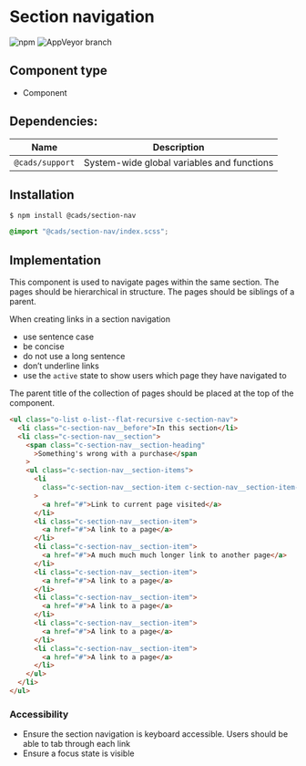 # Section navigation

![npm](https://img.shields.io/npm/v/:package.svg)
![AppVeyor branch](https://img.shields.io/appveyor/ci/:user/:repo/:branch.svg)

## Component type

- Component

## Dependencies:

| Name            | Description                                |
| --------------- | ------------------------------------------ |
| `@cads/support` | System-wide global variables and functions |

## Installation

```
$ npm install @cads/section-nav
```

```scss
@import "@cads/section-nav/index.scss";
```

## Implementation

This component is used to navigate pages within the same section. The pages should be hierarchical in structure. The pages should be siblings of a parent.

When creating links in a section navigation

- use sentence case
- be concise
- do not use a long sentence
- don’t underline links
- use the `active` state to show users which page they have navigated to

The parent title of the collection of pages should be placed at the top of the component.

<!-- prettier-ignore-start -->
```html
<ul class="o-list o-list--flat-recursive c-section-nav">
  <li class="c-section-nav__before">In this section</li>
  <li class="c-section-nav__section">
    <span class="c-section-nav__section-heading"
      >Something's wrong with a purchase</span
    >
    <ul class="c-section-nav__section-items">
      <li
        class="c-section-nav__section-item c-section-nav__section-item--active"
      >
        <a href="#">Link to current page visited</a>
      </li>
      <li class="c-section-nav__section-item">
        <a href="#">A link to a page</a>
      </li>
      <li class="c-section-nav__section-item">
        <a href="#">A much much much longer link to another page</a>
      </li>
      <li class="c-section-nav__section-item">
        <a href="#">A link to a page</a>
      </li>
      <li class="c-section-nav__section-item">
        <a href="#">A link to a page</a>
      </li>
      <li class="c-section-nav__section-item">
        <a href="#">A link to a page</a>
      </li>
      <li class="c-section-nav__section-item">
        <a href="#">A link to a page</a>
      </li>
    </ul>
  </li>
</ul>
```
<!-- prettier-ignore-end -->

### Accessibility

- Ensure the section navigation is keyboard accessible. Users should be able to tab through each link
- Ensure a focus state is visible
